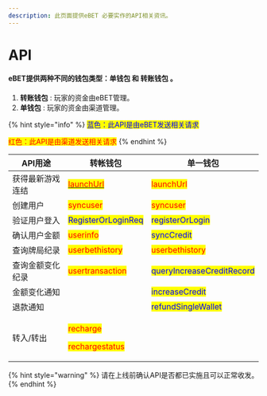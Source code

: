 ```yaml
---
description: 此页面提供eBET 必要实作的API相关资讯。
---
```


# API

#### eBET提供两种不同的钱包类型：单钱包 和 转账钱包 。&#x20;

1. **转账钱包** : 玩家的资金由eBET管理。
2. **单钱包** : 玩家的资金由渠道管理。

{% hint style="info" %}
<mark style="color:blue;">蓝色：此API是由eBET发送相关请求</mark>

<mark style="color:red;">红色：此API是由渠道发送相关请求</mark>
{% endhint %}

| API用途    | 转帐钱包                                                                                                                                                | 单一钱包                                                       |
| -------- | --------------------------------------------------------------------------------------------------------------------------------------------------- | ---------------------------------------------------------- |
| 获得最新游戏连结 | <mark style="color:red;"></mark>[<mark style="color:red;">launchUrl</mark>](gong-yong-api/qu-dao-post/launchurl.md)<mark style="color:red;"></mark> | <mark style="color:red;">launchUrl</mark>                  |
| 创建用户     | <mark style="color:red;">syncuser</mark>                                                                                                            | <mark style="color:red;">syncuser</mark>                   |
| 验证用户登入   | <mark style="color:blue;">RegisterOrLoginReq</mark>                                                                                                 | <mark style="color:blue;">registerOrLogin</mark>           |
| 确认用户金额   | <mark style="color:red;">userinfo</mark>                                                                                                            | <mark style="color:blue;">syncCredit</mark>                |
| 查询牌局纪录   | <mark style="color:red;">userbethistory</mark>                                                                                                      | <mark style="color:red;">userbethistory</mark>             |
| 查询金额变化纪录 | <mark style="color:red;">usertransaction</mark>                                                                                                     | <mark style="color:blue;">queryIncreaseCreditRecord</mark> |
| 金额变化通知   |                                                                                                                                                     | <mark style="color:blue;">increaseCredit</mark>            |
| 退款通知     |                                                                                                                                                     | <mark style="color:blue;">refundSingleWallet</mark>        |
| 转入/转出    | <p><mark style="color:red;">recharge</mark></p><p><mark style="color:red;">rechargestatus</mark></p>                                                |                                                            |

{% hint style="warning" %}
请在上线前确认API是否都已实施且可以正常收发。
{% endhint %}

